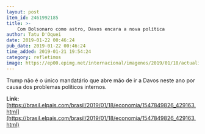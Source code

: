 ```yaml
---
layout: post
item_id: 2461992185
title: >-
    Com Bolsonaro como astro, Davos encara a nova política
author: Tatu D'Oquei
date: 2019-01-22 00:46:24
pub_date: 2019-01-22 00:46:24
time_added: 2019-01-21 19:54:24
category: refletimos
image: https://ep00.epimg.net/internacional/imagenes/2019/01/18/actualidad/1547849826_429163_1547850969_rrss_normal.jpg
---
```


Trump não é o único mandatário que abre mão de ir a Davos neste ano por causa dos problemas políticos internos.

**Link:** [https://brasil.elpais.com/brasil/2019/01/18/economia/1547849826_429163.html](https://brasil.elpais.com/brasil/2019/01/18/economia/1547849826_429163.html)

